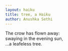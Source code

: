 ```yaml
---
layout: haiku
title: tree, a Haiku
author: Anushka Sethi
---
```


The crow has flown away:<br>
swaying in the evening sun,<br>
...a leafeless tree.<br>